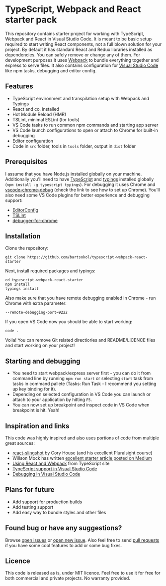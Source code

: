 # TypeScript, Webpack and React starter pack

This repository contains starter project for working with TypeScript, Webpack and React in Visual Studio Code.
It is meant to be basic setup required to start writing React components, not a full blown solution for your project.
By default it has standard React and Redux libraries installed as dependencies. You can safely remove or change any of them.
For development purposes it uses [Webpack](http://webpack.github.io/) to bundle everything together and express to serve files.
It also contains configuration for [Visual Studio Code](https://code.visualstudio.com/) like npm tasks, debugging and editor config.

## Features

* TypeScript environment and transpilation setup with Webpack and Typings
* React and co. installed
* Hot Module Reload (HMR)
* TSLint, minimal ESLint (for tools)
* VS Code tasks to run common npm commands and starting app server
* VS Code launch configurations to open or attach to Chrome for built-in debugging
* Editor configuration
* Code in `src` folder, tools in `tools` folder, output in `dist` folder

## Prerequisites

I assume that you have Node.js installed globally on your machine.
Additionally you'll need to have [TypeScript](https://www.typescriptlang.org/) and [typings](https://github.com/typings/typings) installed globally (`npm install -g typescript typings`).
For debugging it uses Chrome and [vscode-chrome-debug](https://github.com/Microsoft/vscode-chrome-debug) (check the link to see how to set up Chrome).
You'll also need some VS Code plugins for better experience and debugging support:
* [EditorConfig](https://marketplace.visualstudio.com/items?itemName=EditorConfig.EditorConfig)
* [TSLint](https://marketplace.visualstudio.com/items?itemName=eg2.tslint)
* [debugger-for-chrome](https://marketplace.visualstudio.com/items?itemName=msjsdiag.debugger-for-chrome)

## Installation

Clone the repository:
```
git clone https://github.com/bartsokol/typescript-webpack-react-starter
```
Next, install required packages and typings:
```
cd typescript-webpack-react-starter
npm install
typings install
```
Also make sure that you have remote debugging enabled in Chrome - run Chrome with extra parameter:
```
--remote-debugging-port=9222
```
If you open VS Code now you should be able to start working:
```
code .
```
Voila! You can remove Git related directiories and README/LICENCE files and start working on your project!

## Starting and debugging

* You need to start webpack/express server first - you can do it from command line by running `npm run start` or selecting `start` task from tasks in command pallete (Tasks: Run Task - I recommend you setting up key binding for it).
* Depending on selected configuration in VS Code you can launch or attach to your application by hitting `F5`.
* You can now set up breakpoint and inspect code in VS Code when breakpoint is hit. Yeah!

## Inspiration and links

This code was highly inspired and also uses portions of code from multiple great sources:
* [react-slingshot](https://github.com/coryhouse/react-slingshot/) by Cory House (and his excellent Pluralsight course)
* Willson Mock has written [excellent starter article posted on Medium](https://medium.com/@fay_jai/getting-started-with-reactjs-typescript-and-webpack-95dcaa0ed33c#.93y4uppbp)
* [Using React and Webpack](https://www.typescriptlang.org/docs/handbook/react-&-webpack.html) from TypeScript site
* [TypeScript support in Visual Studio Code](https://code.visualstudio.com/docs/languages/typescript)
* [Debugging in Visual Studio Code](https://code.visualstudio.com/docs/editor/debugging)

## Plans for future

* Add support for production builds
* Add testing support
* Add easy way to bundle styles and other files

## Found bug or have any suggestions?

Browse [open issues](https://github.com/bartsokol/typescript-webpack-react-starter/issues) or [open new issue](https://github.com/bartsokol/typescript-webpack-react-starter/issues/new).
Also feel free to send [pull requests](https://github.com/bartsokol/typescript-webpack-react-starter/pulls) if you have some cool features to add or some bug fixes.

## Licence

This code is released as is, under MIT licence. Feel free to use it for free for both commercial and private projects. No warranty provided.
